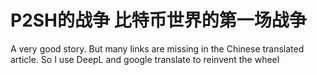 # P2SH的战争 比特币世界的第一场战争
A very good story. But many links are missing in the Chinese translated article. So I use DeepL and google translate to reinvent the wheel
